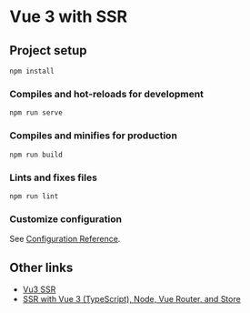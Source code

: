 # Vue 3 with SSR

## Project setup
```
npm install
```

### Compiles and hot-reloads for development
```
npm run serve
```

### Compiles and minifies for production
```
npm run build
```

### Lints and fixes files
```
npm run lint
```

### Customize configuration
See [Configuration Reference](https://cli.vuejs.org/config/).

## Other links
- [Vu3 SSR](https://v3.ru.vuejs.org/ru/guide/ssr/server.html)
- [SSR with Vue 3 (TypeScript), Node, Vue Router, and Store](https://php.fyi/articles/vue-3-ssr)
